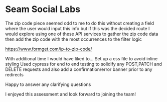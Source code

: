 # Seam Social Labs

The zip code piece seemed odd to me to do this without creating a field where the user would input this info but if this was the decided route I would explore using one of these API services to gather the zip code data then add the zip code with the most occurrences to the filter logic

https://www.formget.com/ip-to-zip-code/

With additional time I would have liked to...
Set up a css file to avoid inline styling
Used cypress for end to end testing to solidify any POST,PATCH and DELETE requests and also add a confirmation/error banner prior to any redirects

Happy to answer any clarifying questions

I enjoyed this assessment and look forward to joining the team!

